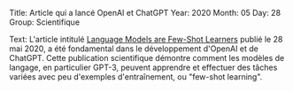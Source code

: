 Title: Article qui a lancé OpenAI et ChatGPT
Year: 2020
Month: 05
Day: 28
Group: Scientifique

Text: L'article intitulé [Language Models are Few-Shot Learners](https://arxiv.org/abs/2005.14165) publié le 28 mai 2020, a été fondamental dans le développement d'OpenAI et de ChatGPT. Cette publication scientifique démontre comment les modèles de langage, en particulier GPT-3, peuvent apprendre et effectuer des tâches variées avec peu d'exemples d'entraînement, ou "few-shot learning". 
